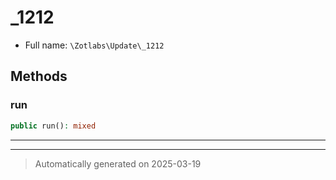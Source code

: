 
# _1212





* Full name: `\Zotlabs\Update\_1212`




## Methods


### run



```php
public run(): mixed
```












***


***
> Automatically generated on 2025-03-19

